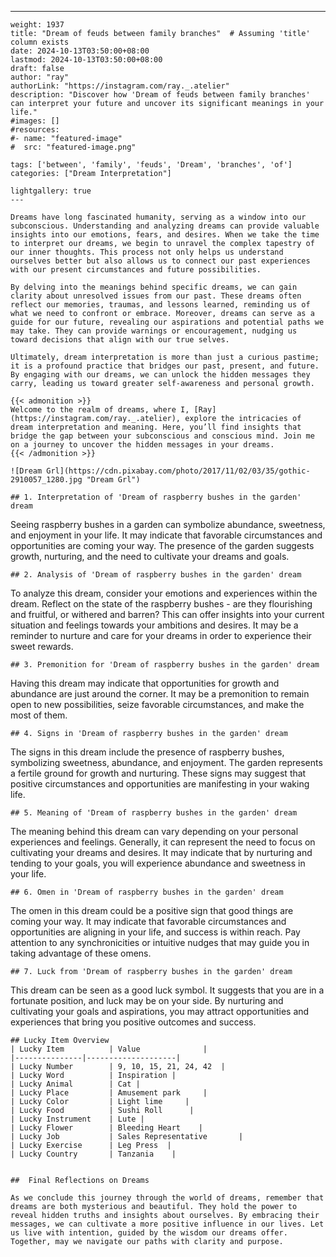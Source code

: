 ---
    weight: 1937
    title: "Dream of feuds between family branches"  # Assuming 'title' column exists
    date: 2024-10-13T03:50:00+08:00
    lastmod: 2024-10-13T03:50:00+08:00
    draft: false
    author: "ray"
    authorLink: "https://instagram.com/ray._.atelier"
    description: "Discover how 'Dream of feuds between family branches' can interpret your future and uncover its significant meanings in your life."
    #images: []
    #resources:
    #- name: "featured-image"
    #  src: "featured-image.png"
    
    tags: ['between', 'family', 'feuds', 'Dream', 'branches', 'of']
    categories: ["Dream Interpretation"]
    
    lightgallery: true
    ---
    
    Dreams have long fascinated humanity, serving as a window into our subconscious. Understanding and analyzing dreams can provide valuable insights into our emotions, fears, and desires. When we take the time to interpret our dreams, we begin to unravel the complex tapestry of our inner thoughts. This process not only helps us understand ourselves better but also allows us to connect our past experiences with our present circumstances and future possibilities.
    
    By delving into the meanings behind specific dreams, we can gain clarity about unresolved issues from our past. These dreams often reflect our memories, traumas, and lessons learned, reminding us of what we need to confront or embrace. Moreover, dreams can serve as a guide for our future, revealing our aspirations and potential paths we may take. They can provide warnings or encouragement, nudging us toward decisions that align with our true selves.
    
    Ultimately, dream interpretation is more than just a curious pastime; it is a profound practice that bridges our past, present, and future. By engaging with our dreams, we can unlock the hidden messages they carry, leading us toward greater self-awareness and personal growth.
    
    {{< admonition >}}
    Welcome to the realm of dreams, where I, [Ray](https://instagram.com/ray._.atelier), explore the intricacies of dream interpretation and meaning. Here, you’ll find insights that bridge the gap between your subconscious and conscious mind. Join me on a journey to uncover the hidden messages in your dreams.
    {{< /admonition >}}
    
    ![Dream Grl](https://cdn.pixabay.com/photo/2017/11/02/03/35/gothic-2910057_1280.jpg "Dream Grl")
    
    ## 1. Interpretation of 'Dream of raspberry bushes in the garden' dream
    
Seeing raspberry bushes in a garden can symbolize abundance, sweetness, and enjoyment in your life. It may indicate that favorable circumstances and opportunities are coming your way. The presence of the garden suggests growth, nurturing, and the need to cultivate your dreams and goals.
    
    ## 2. Analysis of 'Dream of raspberry bushes in the garden' dream
    
To analyze this dream, consider your emotions and experiences within the dream. Reflect on the state of the raspberry bushes - are they flourishing and fruitful, or withered and barren? This can offer insights into your current situation and feelings towards your ambitions and desires. It may be a reminder to nurture and care for your dreams in order to experience their sweet rewards.
    
    ## 3. Premonition for 'Dream of raspberry bushes in the garden' dream
    
Having this dream may indicate that opportunities for growth and abundance are just around the corner. It may be a premonition to remain open to new possibilities, seize favorable circumstances, and make the most of them.
    
    ## 4. Signs in 'Dream of raspberry bushes in the garden' dream
    
The signs in this dream include the presence of raspberry bushes, symbolizing sweetness, abundance, and enjoyment. The garden represents a fertile ground for growth and nurturing. These signs may suggest that positive circumstances and opportunities are manifesting in your waking life.
    
    ## 5. Meaning of 'Dream of raspberry bushes in the garden' dream
    
The meaning behind this dream can vary depending on your personal experiences and feelings. Generally, it can represent the need to focus on cultivating your dreams and desires. It may indicate that by nurturing and tending to your goals, you will experience abundance and sweetness in your life.
    
    ## 6. Omen in 'Dream of raspberry bushes in the garden' dream
    
The omen in this dream could be a positive sign that good things are coming your way. It may indicate that favorable circumstances and opportunities are aligning in your life, and success is within reach. Pay attention to any synchronicities or intuitive nudges that may guide you in taking advantage of these omens.
    
    ## 7. Luck from 'Dream of raspberry bushes in the garden' dream
    
This dream can be seen as a good luck symbol. It suggests that you are in a fortunate position, and luck may be on your side. By nurturing and cultivating your goals and aspirations, you may attract opportunities and experiences that bring you positive outcomes and success.
    
    ## Lucky Item Overview
    | Lucky Item          | Value              |
    |---------------|--------------------|
    | Lucky Number        | 9, 10, 15, 21, 24, 42  |
    | Lucky Word          | Inspiration |
    | Lucky Animal        | Cat |
    | Lucky Place         | Amusement park     |
    | Lucky Color         | Light lime     |
    | Lucky Food          | Sushi Roll      |
    | Lucky Instrument    | Lute |
    | Lucky Flower        | Bleeding Heart    |
    | Lucky Job           | Sales Representative       |
    | Lucky Exercise      | Leg Press  |
    | Lucky Country       | Tanzania    |
    
    
    ##  Final Reflections on Dreams
    
    As we conclude this journey through the world of dreams, remember that dreams are both mysterious and beautiful. They hold the power to reveal hidden truths and insights about ourselves. By embracing their messages, we can cultivate a more positive influence in our lives. Let us live with intention, guided by the wisdom our dreams offer. Together, may we navigate our paths with clarity and purpose.
    